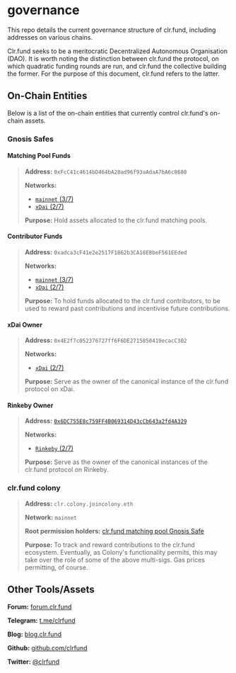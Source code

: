 # governance
This repo details the current governance structure of clr.fund, including addresses on various chains.

Clr.fund seeks to be a meritocratic Decentralized Autonomous Organisation (DAO). It is worth noting the distinction between clr.fund the protocol, on which quadratic funding rounds are run, and clr.fund the collective building the former. For the purpose of this document, clr.fund refers to the latter.

## On-Chain Entities

Below is a list of the on-chain entities that currently control clr.fund's on-chain assets.

### Gnosis Safes

#### Matching Pool Funds

> **Address:** `0xFcC41c4614bD464bA28ad96f93aAdaA7bA6c8680`
>
> **Networks:**
> * [`mainnet` (3/7)](https://gnosis-safe.io/app/#/safes/0xFcC41c4614bD464bA28ad96f93aAdaA7bA6c8680/balances)
> * [`xDai` (2/7)](https://xdai.gnosis-safe.io/app/#/safes/0xFcC41c4614bD464bA28ad96f93aAdaA7bA6c8680/balances)
>
>**Purpose:** Hold assets allocated to the clr.fund matching pools.

#### Contributor Funds
> **Address:** `0xadca3cF41e2e2517F1862b3CA18E8beF561EEded`
>
> **Networks:**
> * [`mainnet` (3/7)](https://gnosis-safe.io/app/#/safes/0xadca3cF41e2e2517F1862b3CA18E8beF561EEded/balances)
> * [`xDai` (2/7)](https://xdai.gnosis-safe.io/app/#/safes/0xadca3cF41e2e2517F1862b3CA18E8beF561EEded/balances)
>
> **Purpose:** To hold funds allocated to the clr.fund contributors, to be used to reward past contributions and incentivise future contributions.

#### xDai Owner
> **Address:** `0x4E2f7c052376727ff6F6DE2715850419ecacC302`
>
> **Networks:**
> * [`xDai` (2/7)](https://xdai.gnosis-safe.io/app/#/safes/0x4E2f7c052376727ff6F6DE2715850419ecacC302/balances)
>
> **Purpose:** Serve as the owner of the canonical instance of the clr.fund protocol on xDai.


#### Rinkeby Owner
> **Address:** [`0x6DC755E8c759FF4B069314D43cCb643a2fd4A329`](https://rinkeby.gnosis-safe.io/app/#/safes/0x6DC755E8c759FF4B069314D43cCb643a2fd4A329/balances)
>
> **Networks:**
> * [`Rinkeby` (2/7)](https://rinkeby.gnosis-safe.io/app/#/safes/0x6DC755E8c759FF4B069314D43cCb643a2fd4A329/balances)
> 
> **Purpose:**  Serve as the owner of the canonical instances of the clr.fund protocol on Rinkeby.


### clr.fund colony

> **Address:** `clr.colony.joincolony.eth`
>
> **Network:** `mainnet`
>
> **Root permission holders:** [clr.fund matching pool Gnosis Safe](#clr.fund-gnosis-safe)
> 
> **Purpose:** To track and reward contributions to the clr.fund ecosystem. Eventually, as Colony's functionality permits, this may take over the role of some of the above multi-sigs. Gas prices permitting, of course.

## Other Tools/Assets

**Forum:** [forum.clr.fund](https://forum.clr.fund)

**Telegram:** [t.me/clrfund](https://t.me/clrfund)

**Blog:** [blog.clr.fund](https://blog.clr.fund)

**Github:** [github.com/clrfund](https://github.com/clrfund)

**Twitter:** [@clrfund](https://twitter.com)
